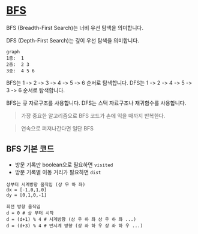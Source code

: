 # [BFS](../workbook/0x09.md)

BFS (Breadth-First Search)는 너비 우선 탐색을 의미합니다.

DFS (Depth-First Search)는 깊이 우선 탐색을 의미합니다.

```
graph
1층:  1
2층:  2 3
3층:  4 5 6
```

BFS는 1 -> 2 -> 3 -> 4 -> 5 -> 6 순서로 탐색합니다.
DFS는 1 -> 2 -> 4 -> 5 -> 3 -> 6 순서로 탐색합니다.

BFS는 큐 자료구조를 사용합니다. DFS는 스택 자료구조나 재귀함수를 사용합니다.

> 가장 중요한 알고리즘으로 BFS 코드가 손에 익을 때까지 반복한다.

> 연속으로 퍼져나간다면 일단 BFS

## BFS 기본 코드

- 방문 기록만 boolean으로 필요하면 `visited`
- 방문 기록별 이동 거리가 필요하면 `dist`

```
상부터 시계방향 움직임 (상 우 하 좌)
dx = [-1,0,1,0]
dy = [0,1,0,-1]

회전 방향 움직임
d = 0 # 상 부터 시작
d = (d+1) % 4 # 시계방향 (상 우 하 좌 상 우 하 좌 ...)
d = (d+3) % 4 # 반시계 방향 (상 좌 하 우 상 좌 하 우 ...)
```